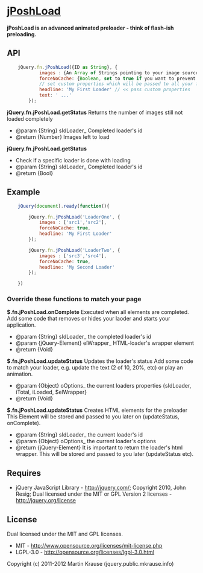 <a name="README">[jPoshLoad](https://github.com/martinkr/jPoshLoad)</a>
=======
**jPoshLoad is an advanced animated preloader - think of flash-ish preloading.**


## API
```JavaScript
	jQuery.fn.jPoshLoad({ID as String}, {
			images : {An Array of Strings pointing to your image sources}, // required!
			forceNoCache: {Boolean, set to true if you want to prevent image caching}, // optional, default: false
			// set custom properties which will be passed to all your functions, e.g. custom text
			headline: 'My First Loader' // << pass custom properties
			text: ' ...'
		});
```

**jQuery.fn.jPoshLoad.getStatus**
Returns the number of images still not loaded completely
* @param  {String} sIdLoader_ Completed loader's id
* @return {Number} Images left to load

**jQuery.fn.jPoshLoad.getStatus**
* Check if a specific loader is done with loading
* @param  {String} sIdLoader_ Completed loader's id
* @return {Bool}


## Example
```JavaScript
	jQuery(document).ready(function(){

		jQuery.fn.jPoshLoad('LoaderOne', {
			images : ['src1','src2'],
			forceNoCache: true,
			headline: 'My First Loader'
		});

		jQuery.fn.jPoshLoad('LoaderTwo', {
			images : ['src3','src4'],
			forceNoCache: true,
			headline: 'My Second Loader'
		});

	})
```

### Override these functions to match your page

**$.fn.jPoshLoad.onComplete**
Executed when all elements are completed.
Add some code that removes or hides your laoder and starts your application.
* @param  {String} sIdLoader_ the completed loader's id
* @param  {jQuery-Element} elWrapper_ HTML-loader's wrapper element
* @return {Void}


**$.fn.jPoshLoad.updateStatus**
Updates the loader's status
Add some code to match your loader, e.g. update the text (2 of 10, 20%, etc) or play an animation.
* @param  {Object} oOptions_ the current loaders properties {sIdLoader, iTotal, iLoaded, $elWrapper}
* @return {Void}


**$.fn.jPoshLoad.updateStatus**
Creates HTML elements for the preloader
This Element will be stored and passed to you later on (updateStatus, onComplete).
* @param  {String} sIdLoader_ the current loader's id
* @param  {Object} oOptions_ the current loader's options
* @return {jQuery-Element} It is important to return the loader's html wrapper. This will be stored and passed to you later (updateStatus etc).



## Requires
* jQuery JavaScript Library - http://jquery.com/; Copyright 2010, John Resig; Dual licensed under the MIT or GPL Version 2 licenses - http://jquery.org/license

## License
Dual licensed under the MIT and GPL licenses.

* MIT - http://www.opensource.org/licenses/mit-license.php
* LGPL-3.0 - http://opensource.org/licenses/lgpl-3.0.html

Copyright (c) 2011-2012 Martin Krause (jquery.public.mkrause.info)
